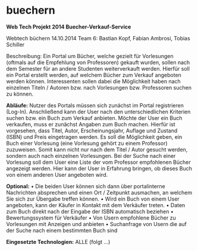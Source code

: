 buechern
========

**Web Tech Projekt 2014 Buecher-Verkauf-Service**

Webtech 			büchern			14.10.2014
Team 6: Bastian Kopf, Fabian Ambrosi, Tobias Schiller

Beschreibung:
Ein Portal um Bücher, welche gezielt für Vorlesungen (oftmals auf die Empfehlung von Professoren) gekauft wurden, sollen nach dem Semester für an andere Studenten weiterverkauft werden.
Hierfür soll ein Portal erstellt werden, auf welchem Bücher zum Verkauf angeboten werden können. 
Interessenten sollen dabei die Möglichkeit haben nach einzelnen Titeln / Autoren bzw. nach Vorlesungen bzw. Professoren suchen zu können.

**Abläufe:**
Nutzer des Portals müssen sich zunächst im Portal registrieren (Log-In).
Anschließend kann der User nach den unterschiedlichen Kriterien suchen bzw. ein Buch zum Verkauf anbieten.
Möchte der User ein Buch verkaufen, muss er zunächst Angaben zum Buch machen.
Hierfür ist vorgesehen, dass Titel, Autor, Erscheinungsjahr, Auflage und Zustand (ISBN) und Preis eingetragen werden. 
Es soll die Möglichkeit geben, ein Buch einer Vorlesung (eine Vorlesung gehört zu einem Professor) zuzuweisen. Somit kann nicht nur nach dem Titel / Autor gesucht werden, sondern auch nach einzelnen Vorlesungen.
Bei der Suche nach einer Vorlesung soll dem User eine Liste der vom Professor empfohlenen Bücher angezeigt werden. Hier kann der User in Erfahrung bringen, ob dieses Buch von einem anderen User angeboten wird. 

**Optional:**
•	Die beiden User können sich dann über portalinterne Nachrichten absprechen und einen Ort / Zeitpunkt ausmachen, an welchem Sie sich zur Übergabe treffen können. 
•	Wird ein Buch von einem User angeboten, kann der Käufer in Kontakt mit dem Verkäufer treten.
•	Daten zum Buch direkt nach der Eingabe der ISBN automatisch beziehen
•	Bewertungssystem für Verkäufer
•	Von Usern empfohlene Bücher zu Vorlesungen mit Anzeigen und anbieten
•	Suchanfrage von Usern die auf der Suche nach einem bestimmten Buch sind

**Eingesetzte Technologien:**
ALLE (folgt ...)
 
